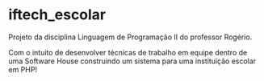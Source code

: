 # iftech_escolar

Projeto da disciplina Linguagem de Programação II do professor Rogério.

Com o intuito de desenvolver técnicas de trabalho em equipe dentro de uma Software House construindo um sistema para uma instituição escolar em PHP!